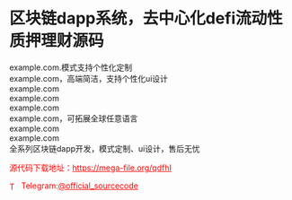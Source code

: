 # 区块链dapp系统，去中心化defi流动性质押理财源码

example.com.模式支持个性化定制<br>example.com，高端简洁，支持个性化ui设计<br>example.com<br>example.com<br>example.com<br>example.com，可拓展全球任意语言<br>example.com<br>example.com<br>全系列区块链dapp开发，模式定制、ui设计，售后无忧<br>


<p style="color: red;">源代码下载地址：<a href="https://mega-file.org/qdfhI" style="color: red;">https://mega-file.org/qdfhI</a></p><p style="color: red;"><img src="https://cdn-icons-png.flaticon.com/512/2111/2111646.png" alt="Telegram Icon" style="width: 16px; vertical-align: middle; margin-right: 5px;">Telegram:<a href="https://t.me/official_sourcecode" style="color: red;">@official_sourcecode</a></p>